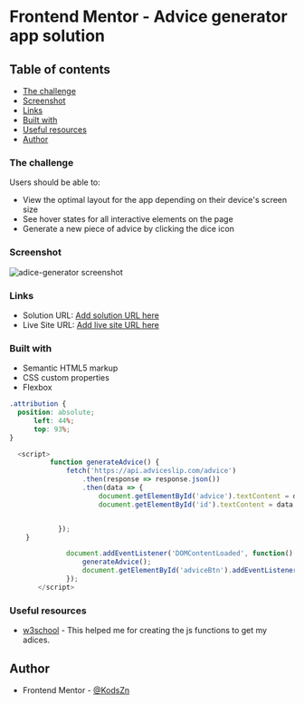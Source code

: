 # Frontend Mentor - Advice generator app solution

## Table of contents

  - [The challenge](#the-challenge)
  - [Screenshot](#screenshot)
  - [Links](#links)
  - [Built with](#built-with)
  - [Useful resources](#useful-resources)
- [Author](#author)

### The challenge

Users should be able to:

- View the optimal layout for the app depending on their device's screen size
- See hover states for all interactive elements on the page
- Generate a new piece of advice by clicking the dice icon

### Screenshot
![adice-generator screenshot](https://github.com/KodsZn/Advice_Generator/assets/139270026/99285f2d-ced2-4e3a-bd14-e059661f1496)

### Links

- Solution URL: [Add solution URL here]([https://your-solution-url.com](https://www.frontendmentor.io/solutions/advicegenerator-xHPkOj12ir))
- Live Site URL: [Add live site URL here]([https://your-live-site-url.com](https://lustrous-pegasus-d9d595.netlify.app))

### Built with

- Semantic HTML5 markup
- CSS custom properties
- Flexbox


```css
.attribution {
  position: absolute;
      left: 44%;
      top: 93%;
}
```
```js
  <script>
          function generateAdvice() {
              fetch('https://api.adviceslip.com/advice')
                  .then(response => response.json())
                  .then(data => {
                      document.getElementById('advice').textContent = data.slip.advice;
                      document.getElementById('id').textContent = data.slip.id;


            });
    }

              document.addEventListener('DOMContentLoaded', function() {
                  generateAdvice();
                  document.getElementById('adviceBtn').addEventListener('click', generateAdvice);
              });
       </script>

```

### Useful resources

- [w3school](https://www.w3schools.com/js/js_events.asp) - This helped me for creating the js functions to get my adices.


## Author

- Frontend Mentor - [@KodsZn](https://www.frontendmentor.io/profile/KodsZn)

